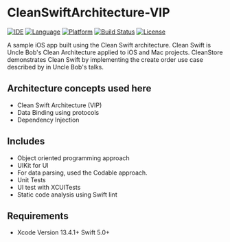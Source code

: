 # CleanSwiftArchitecture-VIP

[![IDE](https://img.shields.io/badge/Xcode-10-blue.svg)](https://developer.apple.com/xcode/)
[![Language](https://img.shields.io/badge/swift-4-orange.svg)](https://swift.org)
[![Platform](https://img.shields.io/badge/iOS-12-green.svg)](https://developer.apple.com/ios/)
[![Build Status](https://travis-ci.org/Clean-Swift/CleanStore.svg?branch=master)](https://travis-ci.org/Clean-Swift/CleanStore)
[![License](https://img.shields.io/github/license/Clean-Swift/CleanStore.svg)](LICENSE)

A sample iOS app built using the Clean Swift architecture. Clean Swift is Uncle Bob's Clean Architecture applied to iOS and Mac projects. CleanStore demonstrates Clean Swift by implementing the create order use case described by in Uncle Bob's talks.

## Architecture concepts used here
* Clean Swift Architecture (VIP)
* Data Binding using protocols
* Dependency Injection

## Includes
* Object oriented programming approach
* UIKit for UI
* For data parsing, used the Codable approach.
* Unit Tests
* UI test with XCUITests
* Static code analysis using Swift lint

## Requirements
* Xcode Version 13.4.1+  Swift 5.0+
